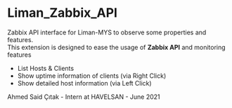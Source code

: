 # Liman_Zabbix_API
Zabbix API interface for Liman-MYS to observe some properties and features. <br/>This extension is designed to ease the usage of **Zabbix API** and monitoring features

- List Hosts & Clients
- Show uptime information of clients (via Right Click)
- Show detailed host information (via Left Click)

Ahmed Said Çıtak - Intern at HAVELSAN - June 2021
